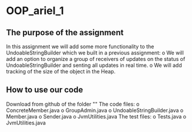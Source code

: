 # OOP_ariel_1
## The purpose of the assignment
In this assignment we will add some more functionality to the UndoableStringBuilder
which we built in a previous assignment:
  o We will add an option to organize a group of receivers of updates on the status of
  UndoableStringBuilder and senting all updates in real time.
  o We will add tracking of the size of the object in the Heap.
## How to use our code
Download from github of the folder ""
The code files:
   o ConcreteMember.java
   o GroupAdmin.java
   o UndoableStringBuilder.java
   o Member.java
   o Sender.java
   o JvmUtilities.java
The test files:
   o Tests.java
   o JvmUtilities.java
   
